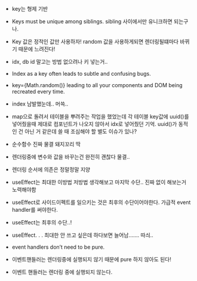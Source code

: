 - key는 형제 기반
- Keys must be unique among siblings. sibling 사이에서만 유니크하면 되는구나.
- Key 값은 정적인 값만 사용하자! random 값을 사용하게되면 렌더링될떄마다 바뀌기 때문에 느려진다!
- idx, db id 말고는 방법 없으려나 키 넣는거..
- Index as a key often leads to subtle and confusing bugs.
- key={Math.random()} leading to all your components and DOM being recreated every time.
- index 남발했눈데.. 머쓱..
- map으로 돌려서 테이블을 뿌려주는 작업을 했었는데 각 테이블 key값에 uuid()를 넣어줬을때 제대로 컴포넌트가 나오지 않아서 idx로 넣어줬던 기억. uuid()가 동적인 건 아닌 거 같은데 쓸 때 조심해야 할 별도 이슈가 있나?

- 순수함수 진짜 물결 돼지꼬리 딱

- 렌더링중에 변수와 값을 바꾸는건 완전히 괜찮다 물결..

- 렌더링 순서에 의존은 정말정말 지양

- useEffect는 최대한 이방법 저방법 생각해보고 마지막 수단.. 진짜 없이 해보는거 노력해야함
- useEffect로 사이드이펙트를 일으키는 것은 최후의 수단이어야한다. 가급적 event handler를 써야한다.
- useEffect는 최후의 수단..!
- useEffect. . . 최대한 안 쓰고 싶은데 하다보면 늘어남....... 따싀..

- event handlers don’t need to be pure.
- 이벤트핸들러는 렌더링중에 실행되지 않기 때문에 pure 하지 않아도 된다!
- 이벤트 핸들러는 렌더링 중에 실행되지 않는다.